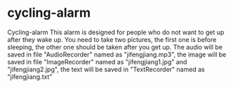 # cycling-alarm
Cycling-alarm
This alarm is designed for people who do not want to get up after they wake up. You need to take two pictures, the first one is before sleeping, the other one should be taken after you get up.
The audio will be saved in file "AudioRecorder" named as "jifengjiang.mp3", the image will be saved in file "ImageRecorder" named as "jifengjiang1.jpg" and "jifengjiang2.jpg", the text will be saved in "TextRecorder" named as "jifengjiang.txt"
